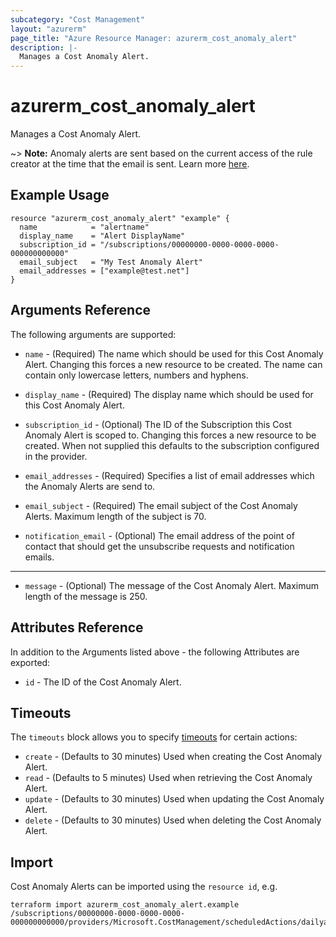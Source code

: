 ```yaml
---
subcategory: "Cost Management"
layout: "azurerm"
page_title: "Azure Resource Manager: azurerm_cost_anomaly_alert"
description: |-
  Manages a Cost Anomaly Alert.
---
```


# azurerm_cost_anomaly_alert

Manages a Cost Anomaly Alert.

~> **Note:** Anomaly alerts are sent based on the current access of the rule creator at the time that the email is sent. Learn more [here](https://learn.microsoft.com/en-us/azure/cost-management-billing/understand/analyze-unexpected-charges#create-an-anomaly-alert).

## Example Usage

```hcl
resource "azurerm_cost_anomaly_alert" "example" {
  name            = "alertname"
  display_name    = "Alert DisplayName"
  subscription_id = "/subscriptions/00000000-0000-0000-0000-000000000000"
  email_subject   = "My Test Anomaly Alert"
  email_addresses = ["example@test.net"]
}
```

## Arguments Reference

The following arguments are supported:

* `name` - (Required) The name which should be used for this Cost Anomaly Alert. Changing this forces a new resource to be created. The name can contain only lowercase letters, numbers and hyphens.

* `display_name` - (Required) The display name which should be used for this Cost Anomaly Alert.

* `subscription_id` - (Optional) The ID of the Subscription this Cost Anomaly Alert is scoped to. Changing this forces a new resource to be created. When not supplied this defaults to the subscription configured in the provider.

* `email_addresses` - (Required) Specifies a list of email addresses which the Anomaly Alerts are send to.

* `email_subject` - (Required) The email subject of the Cost Anomaly Alerts. Maximum length of the subject is 70.

* `notification_email` - (Optional) The email address of the point of contact that should get the unsubscribe requests and notification emails.

---

* `message` - (Optional) The message of the Cost Anomaly Alert. Maximum length of the message is 250.

## Attributes Reference

In addition to the Arguments listed above - the following Attributes are exported: 

* `id` - The ID of the Cost Anomaly Alert.

## Timeouts

The `timeouts` block allows you to specify [timeouts](https://www.terraform.io/language/resources/syntax#operation-timeouts) for certain actions:

* `create` - (Defaults to 30 minutes) Used when creating the Cost Anomaly Alert.
* `read` - (Defaults to 5 minutes) Used when retrieving the Cost Anomaly Alert.
* `update` - (Defaults to 30 minutes) Used when updating the Cost Anomaly Alert.
* `delete` - (Defaults to 30 minutes) Used when deleting the Cost Anomaly Alert.

## Import

Cost Anomaly Alerts can be imported using the `resource id`, e.g.

```shell
terraform import azurerm_cost_anomaly_alert.example /subscriptions/00000000-0000-0000-0000-000000000000/providers/Microsoft.CostManagement/scheduledActions/dailyanomalybyresourcegroup
```
